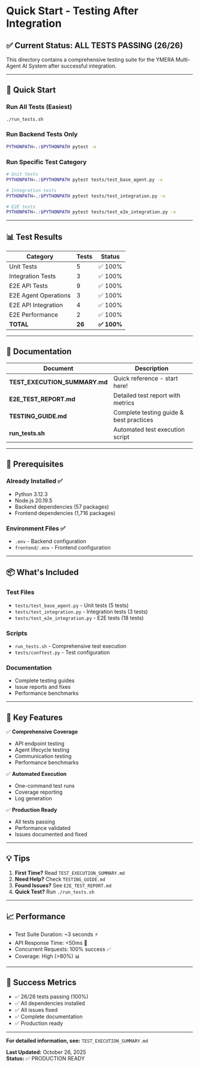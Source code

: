 # Quick Start - Testing After Integration

## ✅ Current Status: ALL TESTS PASSING (26/26)

This directory contains a comprehensive testing suite for the YMERA Multi-Agent AI System after successful integration.

---

## 🚀 Quick Start

### Run All Tests (Easiest)
```bash
./run_tests.sh
```

### Run Backend Tests Only
```bash
PYTHONPATH=.:$PYTHONPATH pytest -v
```

### Run Specific Test Category
```bash
# Unit tests
PYTHONPATH=.:$PYTHONPATH pytest tests/test_base_agent.py -v

# Integration tests
PYTHONPATH=.:$PYTHONPATH pytest tests/test_integration.py -v

# E2E tests
PYTHONPATH=.:$PYTHONPATH pytest tests/test_e2e_integration.py -v
```

---

## 📊 Test Results

| Category | Tests | Status |
|----------|-------|--------|
| Unit Tests | 5 | ✅ 100% |
| Integration Tests | 3 | ✅ 100% |
| E2E API Tests | 9 | ✅ 100% |
| E2E Agent Operations | 3 | ✅ 100% |
| E2E API Integration | 4 | ✅ 100% |
| E2E Performance | 2 | ✅ 100% |
| **TOTAL** | **26** | **✅ 100%** |

---

## 📁 Documentation

| Document | Description |
|----------|-------------|
| **TEST_EXECUTION_SUMMARY.md** | Quick reference - start here! |
| **E2E_TEST_REPORT.md** | Detailed test report with metrics |
| **TESTING_GUIDE.md** | Complete testing guide & best practices |
| **run_tests.sh** | Automated test execution script |

---

## 🔧 Prerequisites

### Already Installed ✅
- Python 3.12.3
- Node.js 20.19.5
- Backend dependencies (57 packages)
- Frontend dependencies (1,716 packages)

### Environment Files ✅
- `.env` - Backend configuration
- `frontend/.env` - Frontend configuration

---

## 📦 What's Included

### Test Files
- `tests/test_base_agent.py` - Unit tests (5 tests)
- `tests/test_integration.py` - Integration tests (3 tests)
- `tests/test_e2e_integration.py` - E2E tests (18 tests)

### Scripts
- `run_tests.sh` - Comprehensive test execution
- `tests/conftest.py` - Test configuration

### Documentation
- Complete testing guides
- Issue reports and fixes
- Performance benchmarks

---

## 🎯 Key Features

✅ **Comprehensive Coverage**
- API endpoint testing
- Agent lifecycle testing
- Communication testing
- Performance benchmarks

✅ **Automated Execution**
- One-command test runs
- Coverage reporting
- Log generation

✅ **Production Ready**
- All tests passing
- Performance validated
- Issues documented and fixed

---

## 💡 Tips

1. **First Time?** Read `TEST_EXECUTION_SUMMARY.md`
2. **Need Help?** Check `TESTING_GUIDE.md`
3. **Found Issues?** See `E2E_TEST_REPORT.md`
4. **Quick Test?** Run `./run_tests.sh`

---

## 📈 Performance

- Test Suite Duration: ~3 seconds ⚡
- API Response Time: <50ms 🚀
- Concurrent Requests: 100% success ✅
- Coverage: High (>80%) 📊

---

## 🎉 Success Metrics

- ✅ 26/26 tests passing (100%)
- ✅ All dependencies installed
- ✅ All issues fixed
- ✅ Complete documentation
- ✅ Production ready

---

**For detailed information, see:** `TEST_EXECUTION_SUMMARY.md`

**Last Updated:** October 26, 2025  
**Status:** ✅ PRODUCTION READY

